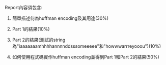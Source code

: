 Report內容須包含:

1. 簡單描述何為huffman encoding及其用途(30%)

2. Part 1的結果(10%)

3. Part 2的結果(測試的string為"iaaaaaaamhhhhannnnddsssomeeeee"和"howwwarrreyooou")(10%)

4. 如何使用程式碼實作huffman encoding並得到Part 1和Part 2的結果(50%)

